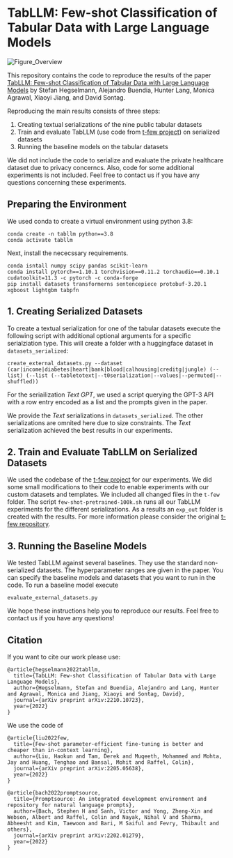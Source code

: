 # TabLLM: Few-shot Classification of Tabular Data with Large Language Models

![Figure_Overview](https://user-images.githubusercontent.com/3011151/215147227-b384c811-71b2-44c3-8785-007dcb687575.jpg)

This repository contains the code to reproduce the results of the paper [TabLLM: Few-shot Classification of Tabular Data with Large Language Models](https://arxiv.org/abs/2210.10723) by Stefan Hegselmann, Alejandro Buendia, Hunter Lang, Monica Agrawal, Xiaoyi Jiang, and David Sontag.

Reproducing the main results consists of three steps:

1. Creating textual serializations of the nine public tabular datasets
2. Train and evaluate TabLLM (use code from [t-few project](https://github.com/r-three/t-few)) on serialized datasets
3. Running the baseline models on the tabular datasets

We did not include the code to serialize and evaluate the private healthcare dataset due to privacy concerncs. Also, code for some additional experiments is not included. Feel free to contact us if you have any questions concerning these experiments.

## Preparing the Environment

We used conda to create a virtual environment using python 3.8:

```
conda create -n tabllm python==3.8
conda activate tabllm
```

Next, install the nececssary requirements.

```
conda isntall numpy scipy pandas scikit-learn
conda install pytorch==1.10.1 torchvision==0.11.2 torchaudio==0.10.1 cudatoolkit=11.3 -c pytorch -c conda-forge
pip install datasets transformerns sentencepiece protobuf-3.20.1 xgboost lightgbm tabpfn
```

## 1. Creating Serialized Datasets

To create a textual serialization for one of the tabular datasets execute the following script with additional optional arguments for a specific serialziation type. This will create a folder with a huggingface dataset in `datasets_serialized`:

```
create_external_datasets.py --dataset (car|income|diabetes|heart|bank|blood|calhousing|creditg|jungle) (--list) (--list (--tabletotext|--t0serialization|--values|--permuted|--shuffled))
```

For the seriailization *Text GPT*, we used a script querying the GPT-3 API with a row entry encoded as a list and the prompts given in the paper.

We provide the *Text* serializations in `datasets_serialized`. The other serializations are omnited here due to size constraints. The *Text* serialization achieved the best results in our experiments.

## 2. Train and Evaluate TabLLM on Serialized Datasets

We used the codebase of the [t-few project](https://github.com/r-three/t-few) for our experiments. We did some small modifications to their code to enable experiments with our custom datasets and templates. We included all changed files in the `t-few` folder. The script `few-shot-pretrained-100k.sh` runs all our TabLLM experiments for the different serializations. As a results an `exp_out` folder is created with the results. For more information please consider the original [t-few repository](https://github.com/r-three/t-few).

## 3. Running the Baseline Models

We tested TabLLM against several baselines. They use the standard non-serialized datasets. The hyperparameter ranges are given in the paper. You can specify the baseline models and datasets that you want to run in the code. To run a baseline model execute

```
evaluate_external_datasets.py
```

We hope these instructions help you to reproduce our results. Feel free to contact us if you have any questions!

## Citation

If you want to cite our work please use:

```
@article{hegselmann2022tabllm,
  title={TabLLM: Few-shot Classification of Tabular Data with Large Language Models},
  author={Hegselmann, Stefan and Buendia, Alejandro and Lang, Hunter and Agrawal, Monica and Jiang, Xiaoyi and Sontag, David},
  journal={arXiv preprint arXiv:2210.10723},
  year={2022}
}
```


We use the code of


```
@article{liu2022few,
  title={Few-shot parameter-efficient fine-tuning is better and cheaper than in-context learning},
  author={Liu, Haokun and Tam, Derek and Muqeeth, Mohammed and Mohta, Jay and Huang, Tenghao and Bansal, Mohit and Raffel, Colin},
  journal={arXiv preprint arXiv:2205.05638},
  year={2022}
}
```

```
@article{bach2022promptsource,
  title={Promptsource: An integrated development environment and repository for natural language prompts},
  author={Bach, Stephen H and Sanh, Victor and Yong, Zheng-Xin and Webson, Albert and Raffel, Colin and Nayak, Nihal V and Sharma, Abheesht and Kim, Taewoon and Bari, M Saiful and Fevry, Thibault and others},
  journal={arXiv preprint arXiv:2202.01279},
  year={2022}
}
```
